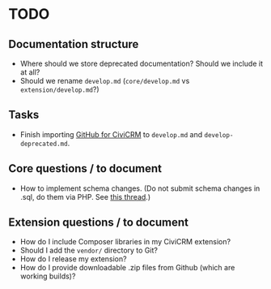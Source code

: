 # TODO

## Documentation structure

* Where should we store deprecated documentation? Should we include it at all?
* Should we rename `develop.md` (`core/develop.md` vs `extension/develop.md`?)

## Tasks

* Finish importing [GitHub for CiviCRM](https://wiki.civicrm.org/confluence/display/CRMDOC43/GitHub+for+CiviCRM) to `develop.md` and `develop-deprecated.md`.

## Core questions / to document

* How to implement schema changes. (Do not submit schema changes in .sql, do them via PHP. See [this thread](https://github.com/civicrm/civicrm-core/pull/8605).)

## Extension questions / to document

* How do I include Composer libraries in my CiviCRM extension?
* Should I add the `vendor/` directory to Git?
* How do I release my extension?
* How do I provide downloadable .zip files from Github (which are working builds)?
